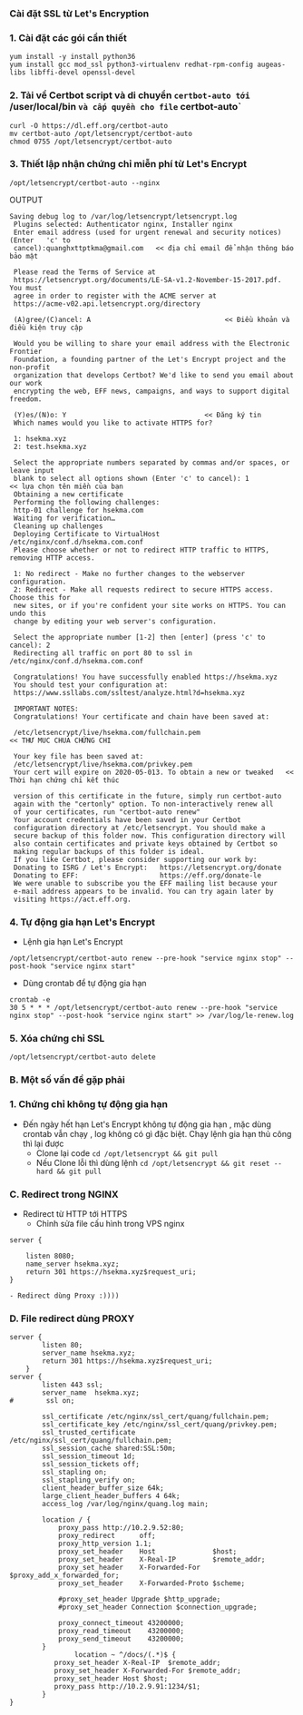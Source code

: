 ### Cài đặt SSL từ Let's Encryption

### 1. Cài đặt các gói cần thiết
```
yum install -y install python36 
yum install gcc mod_ssl python3-virtualenv redhat-rpm-config augeas-libs libffi-devel openssl-devel
```

### 2. Tải về Certbot script và di chuyển `certbot-auto tới `/user/local/bin ` và cấp quyền cho file ` certbot-auto`

```
curl -O https://dl.eff.org/certbot-auto
mv certbot-auto /opt/letsencrypt/certbot-auto
chmod 0755 /opt/letsencrypt/certbot-auto

```

### 3. Thiết lập nhận chứng chỉ miễn phí từ Let's Encrypt

```
/opt/letsencrypt/certbot-auto --nginx
```

OUTPUT
```
Saving debug log to /var/log/letsencrypt/letsencrypt.log
 Plugins selected: Authenticator nginx, Installer nginx
 Enter email address (used for urgent renewal and security notices) (Enter   'c' to
 cancel):quanghxttptkma@gmail.com   << địa chỉ email để nhận thông báo bảo mật

 Please read the Terms of Service at
 https://letsencrypt.org/documents/LE-SA-v1.2-November-15-2017.pdf. You must
 agree in order to register with the ACME server at
 https://acme-v02.api.letsencrypt.org/directory
 
 (A)gree/(C)ancel: A  								 << Điều khoản và điều kiện truy cập
 
 Would you be willing to share your email address with the Electronic Frontier
 Foundation, a founding partner of the Let's Encrypt project and the non-profit
 organization that develops Certbot? We'd like to send you email about our work
 encrypting the web, EFF news, campaigns, and ways to support digital freedom.
 
 (Y)es/(N)o: Y   								<< Đăng ký tin
 Which names would you like to activate HTTPS for?
 
 1: hsekma.xyz
 2: test.hsekma.xyz
 
 Select the appropriate numbers separated by commas and/or spaces, or leave input
 blank to select all options shown (Enter 'c' to cancel): 1  			 << lựa chọn tên miền của bạn
 Obtaining a new certificate
 Performing the following challenges:
 http-01 challenge for hsekma.com
 Waiting for verification…
 Cleaning up challenges
 Deploying Certificate to VirtualHost /etc/nginx/conf.d/hsekma.com.conf
 Please choose whether or not to redirect HTTP traffic to HTTPS, removing HTTP access.
 
 1: No redirect - Make no further changes to the webserver configuration.
 2: Redirect - Make all requests redirect to secure HTTPS access. Choose this for
 new sites, or if you're confident your site works on HTTPS. You can undo this
 change by editing your web server's configuration.
 
 Select the appropriate number [1-2] then [enter] (press 'c' to cancel): 2
 Redirecting all traffic on port 80 to ssl in /etc/nginx/conf.d/hsekma.com.conf
 
 Congratulations! You have successfully enabled https://hsekma.xyz
 You should test your configuration at:
 https://www.ssllabs.com/ssltest/analyze.html?d=hsekma.xyz
 
 IMPORTANT NOTES:
 Congratulations! Your certificate and chain have been saved at:

 /etc/letsencrypt/live/hsekma.com/fullchain.pem                      	<< THƯ MUC CHUA CHỨNG CHI

 Your key file has been saved at:
 /etc/letsencrypt/live/hsekma.com/privkey.pem
 Your cert will expire on 2020-05-013. To obtain a new or tweaked	<< Thời hạn chứng chỉ kết thúc
						
 version of this certificate in the future, simply run certbot-auto
 again with the "certonly" option. To non-interactively renew all
 of your certificates, run "certbot-auto renew"
 Your account credentials have been saved in your Certbot
 configuration directory at /etc/letsencrypt. You should make a
 secure backup of this folder now. This configuration directory will
 also contain certificates and private keys obtained by Certbot so
 making regular backups of this folder is ideal.
 If you like Certbot, please consider supporting our work by:
 Donating to ISRG / Let's Encrypt:   https://letsencrypt.org/donate
 Donating to EFF:                    https://eff.org/donate-le
 We were unable to subscribe you the EFF mailing list because your
 e-mail address appears to be invalid. You can try again later by
 visiting https://act.eff.org. 

```

### 4. Tự động gia hạn Let's Encrypt

- Lệnh gia hạn Let's Encrypt
```
/opt/letsencrypt/certbot-auto renew --pre-hook "service nginx stop" --post-hook "service nginx start"
```
- Dùng crontab để tự động gia hạn 

```
crontab -e
30 5 * * * /opt/letsencrypt/certbot-auto renew --pre-hook "service nginx stop" --post-hook "service nginx start" >> /var/log/le-renew.log

```

### 5. Xóa chứng chỉ SSL
` /opt/letsencrypt/certbot-auto delete `

### B. Một số vấn đề gặp phải

### 1. Chứng chỉ không tự động gia hạn 
- Đến ngày hết hạn Let's Encrypt không tự động gia hạn , mặc dùng crontab vẫn chạy , log không có gì đặc biệt. Chạy lệnh gia hạn thủ công thì lại được
	- Clone lại code ` cd /opt/letsencrypt && git pull `
	- Nếu Clone lỗi thì dùng lệnh ` cd /opt/letsencrypt && git reset --hard && git pull `


### C. Redirect trong NGINX
- Redirect từ HTTP tới HTTPS
	- Chỉnh sửa file cấu hình trong VPS nginx
```
server {
	
	listen 8080;
	name_server hsekma.xyz;
	return 301 https://hsekma.xyz$request_uri;
}

- Redirect dùng Proxy :))))
```
### D. File redirect dùng PROXY
```
server {
        listen 80;
        server_name hsekma.xyz;
        return 301 https://hsekma.xyz$request_uri;
    }
server {
        listen 443 ssl;
        server_name  hsekma.xyz;
#        ssl on;

        ssl_certificate /etc/nginx/ssl_cert/quang/fullchain.pem;
        ssl_certificate_key /etc/nginx/ssl_cert/quang/privkey.pem;
        ssl_trusted_certificate /etc/nginx/ssl_cert/quang/fullchain.pem;
        ssl_session_cache shared:SSL:50m;
        ssl_session_timeout 1d;
        ssl_session_tickets off;
        ssl_stapling on;
        ssl_stapling_verify on;
        client_header_buffer_size 64k;
        large_client_header_buffers 4 64k;
        access_log /var/log/nginx/quang.log main;

        location / {
            proxy_pass http://10.2.9.52:80;
            proxy_redirect      off;
            proxy_http_version 1.1;
            proxy_set_header    Host              $host;
            proxy_set_header    X-Real-IP         $remote_addr;
            proxy_set_header    X-Forwarded-For   $proxy_add_x_forwarded_for;
            proxy_set_header    X-Forwarded-Proto $scheme;

            #proxy_set_header Upgrade $http_upgrade;
            #proxy_set_header Connection $connection_upgrade;

            proxy_connect_timeout 43200000;
            proxy_read_timeout    43200000;
            proxy_send_timeout    43200000;
        }
                location ~ ^/docs/(.*)$ {
           proxy_set_header X-Real-IP  $remote_addr;
           proxy_set_header X-Forwarded-For $remote_addr;
           proxy_set_header Host $host;
           proxy_pass http://10.2.9.91:1234/$1;
        }
}

```



